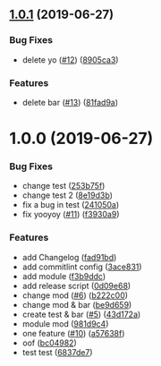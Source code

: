 ## [1.0.1](https://github.com/ilyaulyanov/release-automatic-changelog/compare/1.0.0...1.0.1) (2019-06-27)


### Bug Fixes

* delete yo ([#12](https://github.com/ilyaulyanov/release-automatic-changelog/issues/12)) ([8905ca3](https://github.com/ilyaulyanov/release-automatic-changelog/commit/8905ca3))


### Features

* delete bar ([#13](https://github.com/ilyaulyanov/release-automatic-changelog/issues/13)) ([81fad9a](https://github.com/ilyaulyanov/release-automatic-changelog/commit/81fad9a))



# 1.0.0 (2019-06-27)


### Bug Fixes

* change test ([253b75f](https://github.com/ilyaulyanov/release-automatic-changelog/commit/253b75f))
* change test 2 ([8e19d3b](https://github.com/ilyaulyanov/release-automatic-changelog/commit/8e19d3b))
* fix a bug in test ([241050a](https://github.com/ilyaulyanov/release-automatic-changelog/commit/241050a))
* fix yooyoy ([#11](https://github.com/ilyaulyanov/release-automatic-changelog/issues/11)) ([f3930a9](https://github.com/ilyaulyanov/release-automatic-changelog/commit/f3930a9))


### Features

* add Changelog ([fad91bd](https://github.com/ilyaulyanov/release-automatic-changelog/commit/fad91bd))
* add commitlint config ([3ace831](https://github.com/ilyaulyanov/release-automatic-changelog/commit/3ace831))
* add module ([f3b9ddc](https://github.com/ilyaulyanov/release-automatic-changelog/commit/f3b9ddc))
* add release script ([0d09e68](https://github.com/ilyaulyanov/release-automatic-changelog/commit/0d09e68))
* change mod ([#6](https://github.com/ilyaulyanov/release-automatic-changelog/issues/6)) ([b222c00](https://github.com/ilyaulyanov/release-automatic-changelog/commit/b222c00))
* change mod & bar ([be9d659](https://github.com/ilyaulyanov/release-automatic-changelog/commit/be9d659))
* create test & bar ([#5](https://github.com/ilyaulyanov/release-automatic-changelog/issues/5)) ([43d172a](https://github.com/ilyaulyanov/release-automatic-changelog/commit/43d172a))
* module mod ([981d9c4](https://github.com/ilyaulyanov/release-automatic-changelog/commit/981d9c4))
* one feature ([#10](https://github.com/ilyaulyanov/release-automatic-changelog/issues/10)) ([a57638f](https://github.com/ilyaulyanov/release-automatic-changelog/commit/a57638f))
* oof ([bc04982](https://github.com/ilyaulyanov/release-automatic-changelog/commit/bc04982))
* test test ([6837de7](https://github.com/ilyaulyanov/release-automatic-changelog/commit/6837de7))




